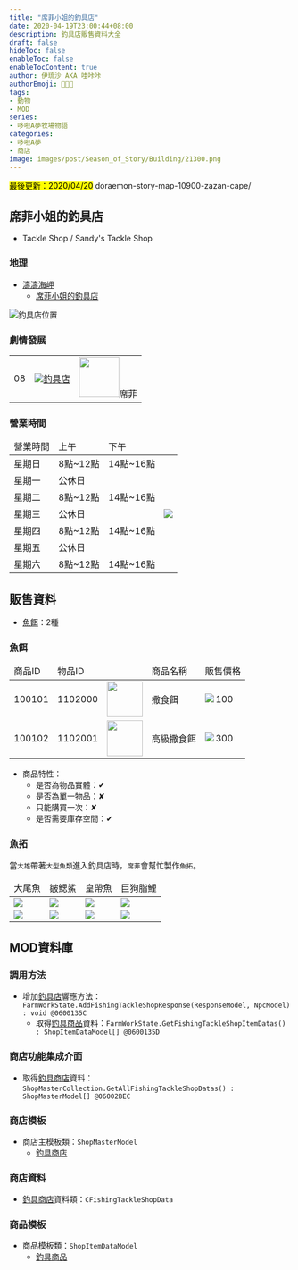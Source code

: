 ```yaml
---
title: "席菲小姐的釣具店"
date: 2020-04-19T23:00:44+08:00
description: 釣具店販售資料大全
draft: false
hideToc: false
enableToc: false
enableTocContent: true
author: 伊琉沙 AKA 哇咔咔
authorEmoji: 👩🏿‍🚀
tags: 
- 動物
- MOD
series:
- 哆啦A夢牧場物語
categories:
- 哆啦A夢
- 商店
image: images/post/Season_of_Story/Building/21300.png
---
```

<mark>最後更新：2020/04/20</mark>
doraemon-story-map-10900-zazan-cape/
## 席菲小姐的釣具店
+ Tackle Shop / Sandy's Tackle Shop

### 地理
+ [濤濤海岬](../doraemon-story-map-10900-zazan-cape)
    + [席菲小姐的釣具店](../doraemon-story-map-10900-zazan-cape/#席菲小姐的釣具店)

![釣具店位置](/images/post/Season_of_Story/Map/21300.png)

### 劇情發展
<table>
    <tr>
        <td>08</td>
        <td align="center"><a href="../doraemon-story-08"><img src= "/images/post/Season_of_Story/Sprite/icon_201140090.png">釣具店</a></td>
        <td align="center"><img width="72px" src= "/images/post/Season_of_Story/Sprite/icon_201041250.png">席菲</td>
    </tr>
</table>

### 營業時間
<table>
    <thead>
        <tr>
            <td>營業時間</td>
            <td>上午</td>
            <td>下午</td>
            <td></td>
        </tr>
    </thead>
    <tbody>
        <tr>
            <td>星期日</td>
            <td>8點~12點</td>
            <td>14點~16點</td>
            <td rowspan="10"><img src= "/images/post/Season_of_Story/Scene/21300-opening-time.png"></td>
        </tr>
        <tr>
            <td>星期一</td>
            <td colspan="2">公休日</td>
        </tr>
        <tr>
            <td>星期二</td>
            <td>8點~12點</td>
            <td>14點~16點</td>
        </tr>
        <tr>
            <td>星期三</td>
            <td colspan="2">公休日</td>
        </tr>        
        <tr>
            <td>星期四</td>
            <td>8點~12點</td>
            <td>14點~16點</td>
        </tr>
        <tr>
            <td>星期五</td>
            <td colspan="2">公休日</td>
        </tr>
        <tr>
            <td>星期六</td>
            <td>8點~12點</td>
            <td>14點~16點</td>
        </tr>
     </tbody>
</table>

## 販售資料
+ [魚餌](../doraemon-story-shop-21300-sandy-tackle-shop/#販售資料)：2種

### 魚餌
<table>
    <thead>
        <tr>
            <td>商品ID</td>
            <td>物品ID</td>
            <td></td>
            <td>商品名稱</td>
            <td>販售價格</td>
        </tr>
    </thead>
    <tbody>
        <tr>
            <td>100101</td>
            <td>1102000</td>
            <td><img width= "64px" src= "/images/post/Season_of_Story/Sprite/icon_1102000.png"></td>
            <td>撒食餌</td>
            <td><img align="left" src= "/images/post/Season_of_Story/Sprite/Icon_Money_01.png">100</td>
        </tr>
        <tr>
            <td>100102</td>
            <td>1102001</td>
            <td><img width= "64px" src= "/images/post/Season_of_Story/Sprite/icon_1102001.png"></td>
            <td>高級撒食餌</td>
            <td><img align="left" src= "/images/post/Season_of_Story/Sprite/Icon_Money_01.png">300</td>
        </tr>
    </tbody>
</table>

+ 商品特性：
    + 是否為物品實體：✔
    + 是否為單一物品：✘
    + 只能購買一次：✘
    + 是否需要庫存空間：✔

### 魚拓
當`大雄`帶著`大型魚類`進入釣具店時，`席菲`會幫忙製作`魚拓`。

<table>
    <thead>
        <tr>
            <td>大尾魚</td>
            <td>皺鰓鯊</td>
            <td>皇帶魚</td>
            <td>巨狗脂鯉</td>
        </tr>
    </thead>
    <tbody>
        <tr>
            <td><img src= "/images/post/Season_of_Story/Sprite/icon_5000190.png"></td>
            <td><img src= "/images/post/Season_of_Story/Sprite/icon_5000188.png"></td>
            <td><img src= "/images/post/Season_of_Story/Sprite/icon_5000187.png"></td>
            <td><img src= "/images/post/Season_of_Story/Sprite/icon_5000189.png"></td>
        </tr>
        <tr>
            <td><img src= "/images/post/Season_of_Story/Texture2D/tex_goods_21300.png"></td>
            <td><img src= "/images/post/Season_of_Story/Texture2D/tex_goods_21310.png"></td>
            <td><img src= "/images/post/Season_of_Story/Texture2D/tex_goods_21320.png"></td>
            <td><img src= "/images/post/Season_of_Story/Texture2D/tex_goods_21330.png"></td>
        </tr>
    </tbody>
</table>

## MOD資料庫
### 調用方法
+ 增加[釣具店](../doraemon-story-shop-21300-sandy-tackle-shop)響應方法：`FarmWorkState.AddFishingTackleShopResponse(ResponseModel, NpcModel) : void @0600135C`
    + 取得[釣具商品](../doraemon-story-shop-21300-sandy-tackle-shop/#販售資料)資料：`FarmWorkState.GetFishingTackleShopItemDatas() : ShopItemDataModel[] @0600135D`

### 商店功能集成介面
+ 取得[釣具商店](../doraemon-story-shop-21300-sandy-tackle-shop/#販售資料)資料：`ShopMasterCollection.GetAllFishingTackleShopDatas() : ShopMasterModel[] @06002BEC`

### 商店模板
+ 商店主模板類：`ShopMasterModel`
    + [釣具商店](../doraemon-story-shop-21300-sandy-tackle-shop/#販售資料)

### 商店資料
+ [釣具商店](../doraemon-story-shop-21300-sandy-tackle-shop/#販售資料)資料類：`CFishingTackleShopData`

### 商品模板
+ 商品模板類：`ShopItemDataModel`
    + [釣具商品](../doraemon-story-shop-21300-sandy-tackle-shop/#販售資料)